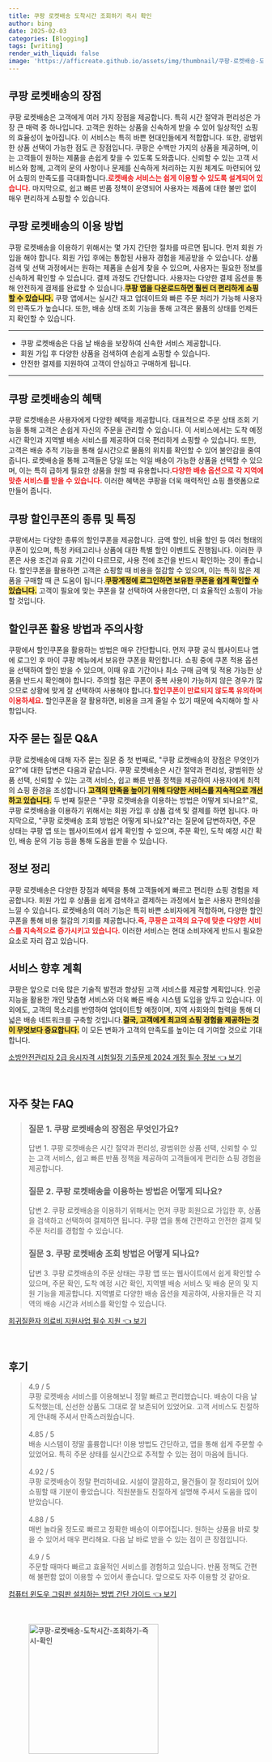 ```yaml
---
title: 쿠팡 로켓배송 도착시간 조회하기 즉시 확인
author: bing
date: 2025-02-03
categories: [Blogging]
tags: [writing]
render_with_liquid: false
image: 'https://afficreate.github.io/assets/img/thumbnail/쿠팡-로켓배송-도착시간-조회하기-즉시-확인.webp'
---
```



<h2 id='로켓배송_장점'>쿠팡 로켓배송의 장점</h2>

<p>쿠팡 로켓배송은 고객에게 여러 가지 장점을 제공합니다. 특히 시간 절약과 편리성은 가장 큰 매력 중 하나입니다. 고객은 원하는 상품을 신속하게 받을 수 있어 일상적인 쇼핑의 효율성이 높아집니다. 이 서비스는 특히 바쁜 현대인들에게 적합합니다. 또한, 광범위한 상품 선택이 가능한 점도 큰 장점입니다. 쿠팡은 수백만 가지의 상품을 제공하며, 이는 고객들이 원하는 제품을 손쉽게 찾을 수 있도록 도와줍니다. 신뢰할 수 있는 고객 서비스와 함께, 고객의 문의 사항이나 문제를 신속하게 처리하는 지원 체계도 마련되어 있어 쇼핑의 만족도를 극대화합니다.<b><span style="color: #ee2323;">로켓배송 서비스는 쉽게 이용할 수 있도록 설계되어 있습니다.</span></b> 마지막으로, 쉽고 빠른 반품 정책이 운영되어 사용자는 제품에 대한 불만 없이 매우 편리하게 쇼핑할 수 있습니다.</p>

<h2 id='로켓배송_이용방법'>쿠팡 로켓배송의 이용 방법</h2>

<p>쿠팡 로켓배송을 이용하기 위해서는 몇 가지 간단한 절차를 따르면 됩니다. 먼저 회원 가입을 해야 합니다. 회원 가입 후에는 통합된 사용자 경험을 제공받을 수 있습니다. 상품 검색 및 선택 과정에서는 원하는 제품을 손쉽게 찾을 수 있으며, 사용자는 필요한 정보를 신속하게 확인할 수 있습니다. 결제 과정도 간단합니다. 사용자는 다양한 결제 옵션을 통해 안전하게 결제를 완료할 수 있습니다.<b><span style="background-color: #ffe066;">쿠팡 앱을 다운로드하면 훨씬 더 편리하게 쇼핑할 수 있습니다.</span></b> 쿠팡 앱에서는 실시간 재고 업데이트와 빠른 주문 처리가 가능해 사용자의 만족도가 높습니다. 또한, 배송 상태 조회 기능을 통해 고객은 물품의 상태를 언제든지 확인할 수 있습니다.</p>

<hr />

<ul>
    <li>쿠팡 로켓배송은 다음 날 배송을 보장하여 신속한 서비스 제공합니다.</li>
    <li>회원 가입 후 다양한 상품을 검색하여 손쉽게 쇼핑할 수 있습니다.</li>
    <li>안전한 결제를 지원하여 고객이 안심하고 구매하게 됩니다.</li>
</ul>

<hr />

<h2 id='로켓배송_혜택'>쿠팡 로켓배송의 혜택</h2>

<p>쿠팡 로켓배송은 사용자에게 다양한 혜택을 제공합니다. 대표적으로 주문 상태 조회 기능을 통해 고객은 손쉽게 자신의 주문을 관리할 수 있습니다. 이 서비스에서는 도착 예정 시간 확인과 지역별 배송 서비스를 제공하여 더욱 편리하게 쇼핑할 수 있습니다. 또한, 고객은 배송 추적 기능을 통해 실시간으로 물품의 위치를 확인할 수 있어 불안감을 줄여줍니다. 로켓배송을 통해 고객들은 당일 또는 익일 배송이 가능한 상품을 선택할 수 있으며, 이는 특히 급하게 필요한 상품을 원할 때 유용합니다.<b><span style="color: #ee2323;">다양한 배송 옵션으로 각 지역에 맞춘 서비스를 받을 수 있습니다.</span></b> 이러한 혜택은 쿠팡을 더욱 매력적인 쇼핑 플랫폼으로 만들어 줍니다.</p>

<h2 id='쿠팡_할인쿠폰'>쿠팡 할인쿠폰의 종류 및 특징</h2>

<p>쿠팡에서는 다양한 종류의 할인쿠폰을 제공합니다. 금액 할인, 비율 할인 등 여러 형태의 쿠폰이 있으며, 특정 카테고리나 상품에 대한 특별 할인 이벤트도 진행됩니다. 이러한 쿠폰은 사용 조건과 유효 기간이 다르므로, 사용 전에 조건을 반드시 확인하는 것이 좋습니다. 할인쿠폰을 활용하면 고객은 쇼핑할 때 비용을 절감할 수 있으며, 이는 특히 많은 제품을 구매할 때 큰 도움이 됩니다.<b><span style="background-color: #ffe066;">쿠팡계정에 로그인하면 보유한 쿠폰을 쉽게 확인할 수 있습니다.</span></b> 고객이 필요에 맞는 쿠폰을 잘 선택하여 사용한다면, 더 효율적인 쇼핑이 가능할 것입니다.</p>

<h2 id='할인쿠폰_활용방법'>할인쿠폰 활용 방법과 주의사항</h2>

<p>쿠팡에서 할인쿠폰을 활용하는 방법은 매우 간단합니다. 먼저 쿠팡 공식 웹사이트나 앱에 로그인 후 마이 쿠팡 메뉴에서 보유한 쿠폰을 확인합니다. 쇼핑 중에 쿠폰 적용 옵션을 선택하여 할인 받을 수 있으며, 이때 유효 기간이나 최소 구매 금액 및 적용 가능한 상품을 반드시 확인해야 합니다. 주의할 점은 쿠폰이 중복 사용이 가능하지 않은 경우가 많으므로 상황에 맞게 잘 선택하여 사용해야 합니다.<b><span style="color: #ee2323;">할인쿠폰이 만료되지 않도록 유의하며 이용하세요.</span></b> 할인쿠폰을 잘 활용하면, 비용을 크게 줄일 수 있기 때문에 숙지해야 할 사항입니다.</p>

<h2 id='자주_묻는_질문'>자주 묻는 질문 Q&A</h2>

<p>쿠팡 로켓배송에 대해 자주 묻는 질문 중 첫 번째로, "쿠팡 로켓배송의 장점은 무엇인가요?"에 대한 답변은 다음과 같습니다. 쿠팡 로켓배송은 시간 절약과 편리성, 광범위한 상품 선택, 신뢰할 수 있는 고객 서비스, 쉽고 빠른 반품 정책을 제공하여 사용자에게 최적의 쇼핑 환경을 조성합니다.<b><span style="background-color: #ffe066;">고객의 만족을 높이기 위해 다양한 서비스를 지속적으로 개선하고 있습니다.</span></b> 두 번째 질문은 "쿠팡 로켓배송을 이용하는 방법은 어떻게 되나요?"로, 쿠팡 로켓배송을 이용하기 위해서는 회원 가입 후 상품 검색 및 결제를 하면 됩니다. 마지막으로, "쿠팡 로켓배송 조회 방법은 어떻게 되나요?"라는 질문에 답변하자면, 주문 상태는 쿠팡 앱 또는 웹사이트에서 쉽게 확인할 수 있으며, 주문 확인, 도착 예정 시간 확인, 배송 문의 기능 등을 통해 도움을 받을 수 있습니다.</p>

<h2 id='정보_정리'>정보 정리</h2>

<p>쿠팡 로켓배송은 다양한 장점과 혜택을 통해 고객들에게 빠르고 편리한 쇼핑 경험을 제공합니다. 회원 가입 후 상품을 쉽게 검색하고 결제하는 과정에서 높은 사용자 편의성을 느낄 수 있습니다. 로켓배송의 여러 기능은 특히 바쁜 소비자에게 적합하며, 다양한 할인 쿠폰을 통해 비용 절감의 기회를 제공합니다.<b><span style="color: #ee2323;">즉, 쿠팡은 고객의 요구에 맞춘 다양한 서비스를 지속적으로 증가시키고 있습니다.</span></b> 이러한 서비스는 현대 소비자에게 반드시 필요한 요소로 자리 잡고 있습니다.</p>

<h2 id='서비스_향후_계획'>서비스 향후 계획</h2>

<p>쿠팡은 앞으로 더욱 많은 기술적 발전과 향상된 고객 서비스를 제공할 계획입니다. 인공지능을 활용한 개인 맞춤형 서비스와 더욱 빠른 배송 시스템 도입을 앞두고 있습니다. 이 외에도, 고객의 목소리를 반영하여 업데이트할 예정이며, 지역 사회와의 협력을 통해 더 넓은 배송 네트워크를 구축할 것입니다.<b><span style="background-color: #ffe066;">결국, 고객에게 최고의 쇼핑 경험을 제공하는 것이 무엇보다 중요합니다.</span></b> 이 모든 변화가 고객의 만족도를 높이는 데 기여할 것으로 기대합니다.</p>


<p><a class="click-button" title="소방안전관리자 2급 응시자격 시험일정 기출문제 2024 개정 필수 정보" href="https://afficreate.github.io/posts/%EC%86%8C%EB%B0%A9%EC%95%88%EC%A0%84%EA%B4%80%EB%A6%AC%EC%9E%90-2%EA%B8%89-%EC%9D%91%EC%8B%9C%EC%9E%90%EA%B2%A9-%EC%8B%9C%ED%97%98%EC%9D%BC%EC%A0%95-%EA%B8%B0%EC%B6%9C%EB%AC%B8%EC%A0%9C-2024-%EA%B0%9C%EC%A0%95-%ED%95%84%EC%88%98-%EC%A0%95%EB%B3%B4/" rel="dofollow">소방안전관리자 2급 응시자격 시험일정 기출문제 2024 개정 필수 정보 👈 보기</a></p><br>
<h2 id='자주_찾는_FAQ'>자주 찾는 FAQ</h2>
<div itemscope="" itemtype="https://schema.org/FAQPage"> 
<blockquote> 
<div itemscope="" itemprop="mainEntity" itemtype="https://schema.org/Question"> 
<h3 itemprop="name">질문 1. 쿠팡 로켓배송의 장점은 무엇인가요?</h3> 
<div itemscope="" itemprop="acceptedAnswer" itemtype="https://schema.org/Answer"> 
<span itemprop="text"> 
<p>답변 1. 쿠팡 로켓배송은 시간 절약과 편리성, 광범위한 상품 선택, 신뢰할 수 있는 고객 서비스, 쉽고 빠른 반품 정책을 제공하여 고객들에게 편리한 쇼핑 경험을 제공합니다.</p> 
</span> 
</div> 
</div> 
<div itemscope="" itemprop="mainEntity" itemtype="https://schema.org/Question"> 
<h3 itemprop="name">질문 2. 쿠팡 로켓배송을 이용하는 방법은 어떻게 되나요?</h3> 
<div itemscope="" itemprop="acceptedAnswer" itemtype="https://schema.org/Answer"> 
<span itemprop="text"> 
<p>답변 2. 쿠팡 로켓배송을 이용하기 위해서는 먼저 쿠팡 회원으로 가입한 후, 상품을 검색하고 선택하여 결제하면 됩니다. 쿠팡 앱을 통해 간편하고 안전한 결제 및 주문 처리를 경험할 수 있습니다.</p> 
</span> 
</div> 
</div> 
<div itemscope="" itemprop="mainEntity" itemtype="https://schema.org/Question"> 
<h3 itemprop="name">질문 3. 쿠팡 로켓배송 조회 방법은 어떻게 되나요?</h3> 
<div itemscope="" itemprop="acceptedAnswer" itemtype="https://schema.org/Answer"> 
<span itemprop="text"> 
<p>답변 3. 쿠팡 로켓배송의 주문 상태는 쿠팡 앱 또는 웹사이트에서 쉽게 확인할 수 있으며, 주문 확인, 도착 예정 시간 확인, 지역별 배송 서비스 및 배송 문의 및 지원 기능을 제공합니다. 지역별로 다양한 배송 옵션을 제공하여, 사용자들은 각 지역의 배송 시간과 서비스를 확인할 수 있습니다.</p> 
</span> 
</div> 
</div> 
</blockquote> 
</div>
<p><a class="click-button" title="희귀질환자 의료비 지원사업 필수 지원" href="https://afficreate.github.io/posts/%ED%9D%AC%EA%B7%80%EC%A7%88%ED%99%98%EC%9E%90-%EC%9D%98%EB%A3%8C%EB%B9%84-%EC%A7%80%EC%9B%90%EC%82%AC%EC%97%85-%ED%95%84%EC%88%98-%EC%A7%80%EC%9B%90/" rel="dofollow">희귀질환자 의료비 지원사업 필수 지원 👈 보기</a></p><br>
<h2 id='후기'>후기</h2>
<div itemscope itemtype="https://schema.org/Product">
  <blockquote>
  <div itemprop="review" itemscope itemtype="https://schema.org/Review">
      <div itemprop="reviewRating" itemscope itemtype="https://schema.org/Rating"> <span itemprop="ratingValue">4.9</span> / <span itemprop="bestRating">5</span> </div>
      <span itemprop="reviewBody">쿠팡 로켓배송 서비스를 이용해보니 정말 빠르고 편리했습니다. 배송이 다음 날 도착했는데, 신선한 상품도 그대로 잘 보존되어 있었어요. 고객 서비스도 친절하게 안내해 주셔서 만족스러웠습니다.</span>
  </div>
  <br>
  <div itemprop="review" itemscope itemtype="https://schema.org/Review">
      <div itemprop="reviewRating" itemscope itemtype="https://schema.org/Rating"> <span itemprop="ratingValue">4.85</span> / <span itemprop="bestRating">5</span> </div>
      <span itemprop="reviewBody">배송 시스템이 정말 훌륭합니다! 이용 방법도 간단하고, 앱을 통해 쉽게 주문할 수 있었어요. 특히 주문 상태를 실시간으로 추적할 수 있는 점이 마음에 듭니다.</span>
  </div>
  <br>
  <div itemprop="review" itemscope itemtype="https://schema.org/Review">
      <div itemprop="reviewRating" itemscope itemtype="https://schema.org/Rating"> <span itemprop="ratingValue">4.92</span> / <span itemprop="bestRating">5</span> </div>
      <span itemprop="reviewBody">쿠팡 로켓배송이 정말 편리하네요. 시설이 깔끔하고, 물건들이 잘 정리되어 있어 쇼핑할 때 기분이 좋았습니다. 직원분들도 친절하게 설명해 주셔서 도움을 많이 받았습니다.</span>
  </div>
  <br>
  <div itemprop="review" itemscope itemtype="https://schema.org/Review">
      <div itemprop="reviewRating" itemscope itemtype="https://schema.org/Rating"> <span itemprop="ratingValue">4.88</span> / <span itemprop="bestRating">5</span> </div>
      <span itemprop="reviewBody">매번 놀라울 정도로 빠르고 정확한 배송이 이루어집니다. 원하는 상품을 바로 찾을 수 있어서 매우 편리해요. 다음 날 바로 받을 수 있는 점이 큰 장점입니다.</span>
  </div>
  <br>
  <div itemprop="review" itemscope itemtype="https://schema.org/Review">
      <div itemprop="reviewRating" itemscope itemtype="https://schema.org/Rating"> <span itemprop="ratingValue">4.9</span> / <span itemprop="bestRating">5</span> </div>
      <span itemprop="reviewBody">주문할 때마다 빠르고 효율적인 서비스를 경험하고 있습니다. 반품 정책도 간편해 불편함 없이 이용할 수 있어서 좋습니다. 앞으로도 자주 이용할 것 같아요.</span>
  </div>
  </blockquote>
</div>
<p><a class="click-button" title="컴퓨터 윈도우 그림판 설치하는 방법 간단 가이드" href="https://afficreate.github.io/posts/%EC%BB%B4%ED%93%A8%ED%84%B0-%EC%9C%88%EB%8F%84%EC%9A%B0-%EA%B7%B8%EB%A6%BC%ED%8C%90-%EC%84%A4%EC%B9%98%ED%95%98%EB%8A%94-%EB%B0%A9%EB%B2%95-%EA%B0%84%EB%8B%A8-%EA%B0%80%EC%9D%B4%EB%93%9C/" rel="dofollow">컴퓨터 윈도우 그림판 설치하는 방법 간단 가이드 👈 보기</a></p><br>
<figure class="image"><img src="https://afficreate.github.io/assets/img/thumbnail/쿠팡-로켓배송-도착시간-조회하기-즉시-확인.webp" alt="쿠팡-로켓배송-도착시간-조회하기-즉시-확인" width="256" height="256"></figure>